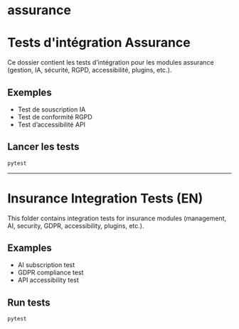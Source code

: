 # assurance

# Tests d'intégration Assurance

Ce dossier contient les tests d’intégration pour les modules assurance (gestion, IA, sécurité, RGPD, accessibilité, plugins, etc.).

## Exemples
- Test de souscription IA
- Test de conformité RGPD
- Test d’accessibilité API

## Lancer les tests
```bash
pytest
```

---

# Insurance Integration Tests (EN)

This folder contains integration tests for insurance modules (management, AI, security, GDPR, accessibility, plugins, etc.).

## Examples
- AI subscription test
- GDPR compliance test
- API accessibility test

## Run tests
```bash
pytest
```
